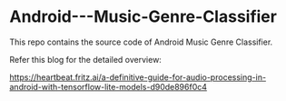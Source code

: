 # Android---Music-Genre-Classifier
This repo contains the source code of Android Music Genre Classifier.

Refer this blog for the detailed overview:

https://heartbeat.fritz.ai/a-definitive-guide-for-audio-processing-in-android-with-tensorflow-lite-models-d90de896f0c4
